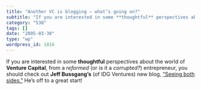 ```yaml
---
title: "Another VC is blogging – what’s going on?"
subtitle: "If you are interested in some **thoughtful** perspectives about the world of **Venture Capital**, fr..."
category: "538"
tags: []
date: "2005-03-30"
type: "wp"
wordpress_id: 1816
---
```

If you are interested in some **thoughtful** perspectives about the world of **Venture Capital**, from a *reformed* (or is it a *corrupted?*) entrepreneur, you should check out **Jeff Bussgang’s** (of IDG Ventures) new blog, [“Seeing both sides.”](http://www.bostonvcblog.com/) He’s off to a great start!